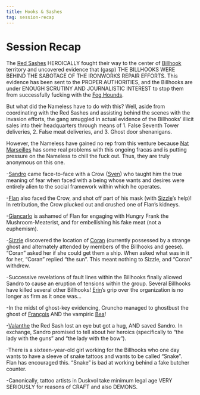 ```yaml
---
title: Hooks & Sashes
tag: session-recap
---
```


# Session Recap

The [Red Sashes](/wiki/factions#red-sashes) HEROICALLY fought their way to the center of [Billhook](/wiki/billhooks) territory and uncovered evidence that (gasp) THE BILLHOOKS WERE BEHIND THE SABOTAGE OF THE IRONWORKS REPAIR EFFORTS. This evidence has been sent to the PROPER AUTHORITIES, and the Billhooks are under ENOUGH SCRUTINY AND JOURNALISTIC INTEREST to stop them from successfully fucking with the [Fog Hounds](/wiki/factions#fog-hounds).

But what did the Nameless have to do with this? Well, aside from coordinating with the Red Sashes and assisting behind the scenes with the invasion efforts, the gang smuggled in actual evidence of the Billhooks’ illicit sales into their headquarters through means of 1. False Seventh Tower deliveries, 2. False meat deliveries, and 3. Ghost door shenanigans.

However, the Nameless have gained no rep from this venture because [Nat Marseilles](/wiki/npcs#nat-marseilles) has some real problems with this ongoing fracas and is putting pressure on the Nameless to chill the fuck out. Thus, they are truly anonymous on this one.

-[Sandro](/wiki/sandro) came face-to-face with a Crow ([Sven](/wiki/npcs#doctor-sven)) who taught him the true meaning of fear when faced with a being whose wants and desires were entirely alien to the social framework within which he operates.

-[Flan](/wiki/flan) also faced the Crow, and shot off part of his mask (with [Sizzle](/wiki/sizzle)’s help)! In retribution, the Crow plucked out and crushed one of Flan’s kidneys.

-[Giancarlo](/wiki/npcs#giancarlo) is ashamed of Flan for engaging with Hungry Frank the Mushroom-Meaterist, and for embellishing his fake meat (not a euphemism).

-[Sizzle](/wiki/sizzle) discovered the location of [Coran](/wiki/npcs#coran) (currently possessed by a strange ghost and alternately attended by members of the Billhooks and geese). “Coran” asked her if she could get them a ship. When asked what was in it for her, “Coran” replied “the sun”. This meant nothing to Sizzle, and “Coran” withdrew.

-Successive revelations of fault lines within the Billhooks finally allowed Sandro to cause an eruption of tensions within the group. Several Billhooks have killed several other Billhooks! [Erin](/wiki/npcs#erin)’s grip over the organization is no longer as firm as it once was...

-In the midst of ghost-key evidencing, Cruncho managed to ghostbust the ghost of [François](/wiki/npcs#francois) AND the vampiric [Bea](/wiki/npcs#bea)! 

-[Valanthe](/wiki/npcs#valanthe) the Red Sash lost an eye but got a hug, AND saved Sandro. In exchange, Sandro promised to tell about her heroics (specifically to “the lady with the guns” and “the lady with the bow”).

-There is a sixteen-year-old girl working for the Billhooks who one day wants to have a sleeve of snake tattoos and wants to be called “Snake”. Flan has encouraged this. “Snake” is bad at working behind a fake butcher counter.

-Canonically, tattoo artists in Duskvol take minimum legal age VERY SERIOUSLY for reasons of CRAFT and also DEMONS.